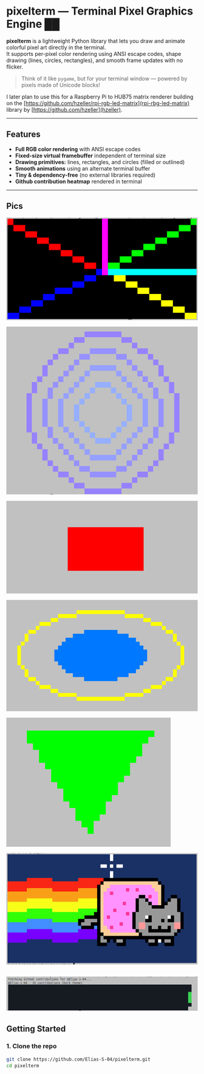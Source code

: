 # pixelterm — Terminal Pixel Graphics Engine ██

**pixelterm** is a lightweight Python library that lets you draw and animate colorful pixel art directly in the terminal.  
It supports per-pixel color rendering using ANSI escape codes, shape drawing (lines, circles, rectangles), and smooth frame updates with no flicker.

> Think of it like `pygame`, but for your terminal window — powered by pixels made of Unicode blocks!

I later plan to use this for a Raspberry Pi to HUB75 matrix renderer building on the [https://github.com/hzeller/rpi-rgb-led-matrix](rpi-rbg-led-matrix) library by [https://github.com/hzeller](hzeller).

---

## Features

- **Full RGB color rendering** with ANSI escape codes  
- **Fixed-size virtual framebuffer** independent of terminal size  
- **Drawing primitives:** lines, rectangles, and circles (filled or outlined)  
- **Smooth animations** using an alternate terminal buffer  
- **Tiny & dependency-free** (no external libraries required)
- **Github contribution heatmap** rendered in terminal

---
## Pics
![Draw Lines](img/t_lines.png)

![Draw Circle](img/t_circle.png)

![Draw Rectangle](img/t_rectangle.png)

![Draw Ellipse](img/t_ellipse.png)

![Draw Triangle](img/t_triangle.png)

![Nyan Cat Demo](img/t_nyancat.png)

![Github Heatmap](img/ghmap.png)
---

## Getting Started

### 1. Clone the repo
```bash
git clone https://github.com/Elias-S-04/pixelterm.git
cd pixelterm
